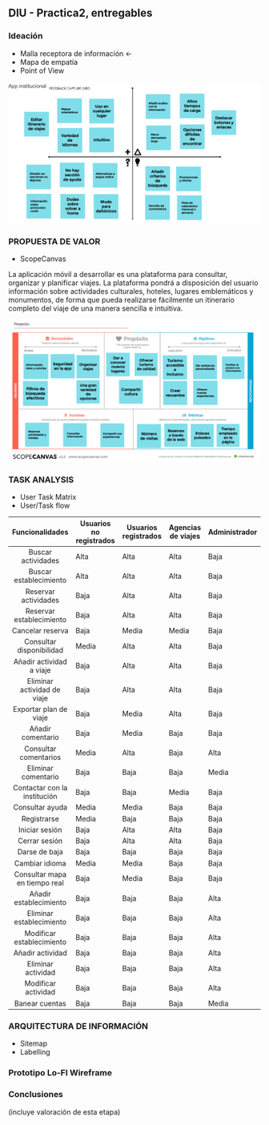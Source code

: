 ## DIU - Practica2, entregables

### Ideación 
* Malla receptora de información  <-
* Mapa de empatía
* Point of View 

![](./img/feedback_capture_grid.png)

### PROPUESTA DE VALOR

* ScopeCanvas

La aplicación móvil a desarrollar es una plataforma para consultar, organizar y planificar viajes. La plataforma pondrá a disposición del usuario información sobre actividades culturales, hoteles, lugares emblemáticos y monumentos, de forma que pueda realizarse fácilmente un itinerario completo del viaje de una manera sencilla e intuitiva.

![](./img/scope_canvas.png)


### TASK ANALYSIS

* User Task Matrix 
* User/Task flow

|        Funcionalidades        | Usuarios no registrados | Usuarios registrados | Agencias de viajes | Administrador |
| :---------------------------: | ----------------------- | -------------------- | ------------------ | ------------- |
|      Buscar actividades       | Alta                    | Alta                 | Alta               | Baja          |
|    Buscar establecimiento     | Alta                    | Alta                 | Alta               | Baja          |
|     Reservar actividades      | Baja                    | Alta                 | Alta               | Baja          |
|   Reservar establecimiento    | Baja                    | Alta                 | Alta               | Baja          |
|       Cancelar reserva        | Baja                    | Media                | Media              | Baja          |
|   Consultar disponibilidad    | Media                   | Alta                 | Alta               | Baja          |
|   Añadir actividad a viaje    | Baja                    | Alta                 | Alta               | Baja          |
|  Eliminar actividad de viaje  | Baja                    | Alta                 | Alta               | Baja          |
|    Exportar plan de viaje     | Baja                    | Media                | Alta               | Baja          |
|       Añadir comentario       | Baja                    | Media                | Baja               | Baja          |
|     Consultar comentarios     | Media                   | Alta                 | Baja               | Alta          |
|      Eliminar comentario      | Baja                    | Baja                 | Baja               | Media         |
| Contactar con la institución  | Baja                    | Baja                 | Media              | Baja          |
|        Consultar ayuda        | Media                   | Media                | Baja               | Baja          |
|          Registrarse          | Media                   | Baja                 | Baja               | Baja          |
|        Iniciar sesión         | Baja                    | Alta                 | Alta               | Baja          |
|         Cerrar sesión         | Baja                    | Alta                 | Alta               | Baja          |
|         Darse de baja         | Baja                    | Baja                 | Baja               | Baja          |
|        Cambiar idioma         | Media                   | Media                | Baja               | Baja          |
| Consultar mapa en tiempo real | Baja                    | Media                | Baja               | Baja          |
|    Añadir establecimiento     | Baja                    | Baja                 | Baja               | Alta          |
|   Eliminar establecimiento    | Baja                    | Baja                 | Baja               | Alta          |
|   Modificar establecimiento   | Baja                    | Baja                 | Baja               | Alta          |
|       Añadir actividad        | Baja                    | Baja                 | Baja               | Alta          |
|      Eliminar actividad       | Baja                    | Baja                 | Baja               | Alta          |
|      Modificar actividad      | Baja                    | Baja                 | Baja               | Alta          |
|        Banear cuentas         | Baja                    | Baja                 | Baja               | Media         |




### ARQUITECTURA DE INFORMACIÓN

* Sitemap 
* Labelling 


### Prototipo Lo-FI Wireframe 


### Conclusiones  
(incluye valoración de esta etapa)
